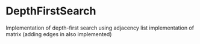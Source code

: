 # DepthFirstSearch
Implementation of depth-first search using adjacency list implementation of matrix (adding edges in also implemented)
